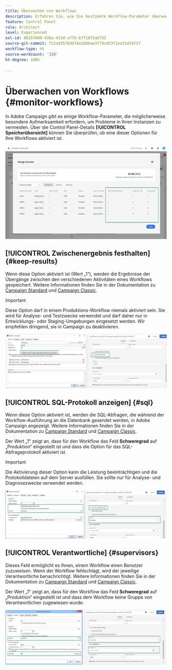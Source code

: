 ```yaml
---
title: Überwachen von Workflows
description: Erfahren Sie, wie Sie bestimmte Workflow-Parameter überwachen können, die möglicherweise Aufmerksamkeit erfordern, um Probleme auf Ihren Instanzen zu vermeiden.
feature: Control Panel
role: Architect
level: Experienced
exl-id: 8016f800-430a-413d-a77b-b7f18f5ab733
source-git-commit: f22a935769d74a2b8bae3f79cd53f2ee31d19737
workflow-type: ht
source-wordcount: '320'
ht-degree: 100%

---
```


# Überwachen von Workflows {#monitor-workflows}

<!-- Clean paused and completed workflows

When [!DNL Adobe Campaign] workflows are paused or completed, they leave temporary tables on your instances database that consume space and can lead to performance issues.

Control Panel allows you to identify those workflows and clean the temporary resources generated on your instances.

>[!NOTE]
>
>Technically, this operation executes the **[!UICONTROL Database cleanup technical workflow]** that runs on your Campaign instance everyday (see [Campaign Standard](https://experienceleague.adobe.com/docs/campaign-standard/using/administrating/application-settings/technical-workflows.html#list-of-technical-workflows) and [Campaign Classic](https://experienceleague.adobe.com/docs/campaign-classic/using/monitoring-campaign-classic/data-processing/database-cleanup-workflow.html) documentation). 

To clean paused and completed workflows, follow these steps:

1. Navigate to the **[!UICONTROL Performance monitoring]** card.

1. In the **[!UICONTROL Databases]** tab, select the instance where you want to perform the operation.

1. Access the **[!UICONTROL Storage overview]** details, then filter the list on **[!UICONTROL Temporary tables]**. Learn more on **[!UICONTROL Storage overview]** in [this page](database-storage-overview.md).

    ![](assets/wkf-monitoring-filter.png)

1. All temporary tables generated on your instances by workflows and deliveries display. Click the **[!UICONTROL Clean now]** button to delete the resources generated by paused and completed workflows.

    ![](assets/wkf-monitoring-clean.png)

1. Once the operation is confirmed, you can track the estimated remaining time in the **[!UICONTROL Storage overview]** list.

    ![](assets/wkf-monitoring-in-progress.png)

Monitor workflow parameters -->

In Adobe Campaign gibt es einige Workflow-Parameter, die möglicherweise besondere Aufmerksamkeit erfordern, um Probleme in Ihren Instanzen zu vermeiden. Über die Control Panel-Details **[!UICONTROL Speicherübersicht]** können Sie überprüfen, ob eine dieser Optionen für Ihre Workflows aktiviert ist.

![](assets/wkf-monitoring-parameters.png)

## **[!UICONTROL Zwischenergebnis festhalten]** {#keep-results}

Wenn diese Option aktiviert ist (Wert „1“), werden die Ergebnisse der Übergänge zwischen den verschiedenen Aktivitäten eines Workflows gespeichert. Weitere Informationen finden Sie in der Dokumentation zu [Campaign Standard](https://experienceleague.adobe.com/docs/campaign-standard/using/managing-processes-and-data/executing-a-workflow/managing-execution-options.html?lang=de) und [Campaign Classic](https://experienceleague.adobe.com/docs/campaign-classic/using/automating-with-workflows/introduction/workflow-best-practices.html?lang=de#logs).

>[!IMPORTANT]
>
>Diese Option darf in einem Produktions-Workflow niemals aktiviert sein. Sie wird für Analyse- und Testzwecke verwendet und darf daher nur in Entwicklungs- oder Staging-Umgebungen eingesetzt werden. Wir empfehlen dringend, sie in Campaign zu deaktivieren.

![](assets/wkf-monitoring-keep.png)

## **[!UICONTROL SQL-Protokoll anzeigen]** {#sql}

Wenn diese Option aktiviert ist, werden die SQL-Abfragen, die während der Workflow-Ausführung an die Datenbank gesendet werden, in Adobe Campaign angezeigt. Weitere Informationen finden Sie in der Dokumentation zu [Campaign Standard](https://experienceleague.corp.adobe.com/docs/campaign-standard/using/managing-processes-and-data/executing-a-workflow/managing-execution-options.html?lang=de) und [Campaign Classic](https://experienceleague.adobe.com/docs/campaign-classic/using/automating-with-workflows/advanced-management/workflow-properties.html?lang=de#execution).

Der Wert „1“ zeigt an, dass für den Workflow das Feld **Schweregrad** auf „Produktion“ eingestellt ist und dass die Option für das SQL-Abfrageprotokoll aktiviert ist.

>[!IMPORTANT]
>
>Die Aktivierung dieser Option kann die Leistung beeinträchtigen und die Protokolldateien auf dem Server ausfüllen. Sie sollte nur für Analyse- und Diagnosezwecke verwendet werden.

![](assets/wkf-monitoring-sql.png)

## **[!UICONTROL Verantwortliche]** {#supervisors}

Dieses Feld ermöglicht es Ihnen, einem Workflow einen Benutzer zuzuweisen. Wenn der Workflow fehlschlägt, wird der jeweilige Verantwortliche benachrichtigt. Weitere Informationen finden Sie in der Dokumentation zu [Campaign Standard](https://experienceleague.corp.adobe.com/docs/campaign-standard/using/managing-processes-and-data/executing-a-workflow/monitoring-workflow-execution.html?lang=de#error-management) und [Campaign Classic](https://experienceleague.adobe.com/docs/campaign-classic/using/automating-with-workflows/advanced-management/workflow-properties.html?lang=de#error-management).

Der Wert „1“ zeigt an, dass für den Workflow das Feld **Schweregrad** auf „Produktion“ eingestellt ist und dass dem Workflow keine Gruppe von Verantwortlichen zugewiesen wurde.

![](assets/wkf-monitoring-supervisors.png)
